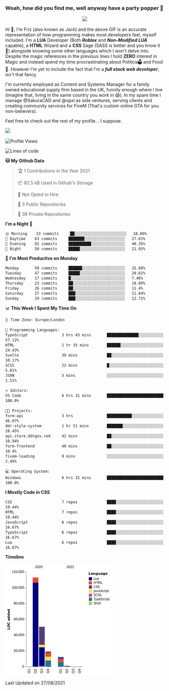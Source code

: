 ### Woah, how did you find me, well anyway have a party popper 🎉

<p align="center">
  <img  src="https://66.media.tumblr.com/d2766024a15e8c140bf20f314664eed2/d1615166bf58615c-d8/s400x600/aabc473a64edc43599d5345fd1e9e792d66ecc48.gifv">
</p>

Hi :wave:, I'm Friz (also known as Jack) and the above GIF is an accurate representation of how programming makes most developers feel, myself included. I'm a **LUA** Developer (Both ***Roblox*** and ***Non-Modified LUA*** capable), a **HTML** Wizard and a **CSS** Sage (SASS is better and you know it :pray:) alongside knowing some other languages which I won't delve into. Despite the magic references in the previous lines I hold **ZERO** interest in Magic and instead spend my time procrastinating about Politics🗳️ and Food🍔. However I'm yet to include the fact that I'm a ***full stack web developer***, isn't that fancy.

I'm currently employed as Content and Systems Manager for a family owned educational supply firm based in the UK, funnily enough where I live (imagine that, living in the same country you work in 😱). In my spare time I manage @SakuraCAD and @opxl as side ventures, serving clients and creating community services for FiveM (That's custom online GTA for you non-believers).

Feel free to check out the rest of my profile... I suppose.

<a href="https://github.com/anuraghazra/github-readme-stats">
  <img  src="https://github-readme-stats.vercel.app/api?username=JackOPXL&count_private=true&show_icons=true&theme=tokyonight" />
</a>



<!--START_SECTION:waka-->
![Profile Views](http://img.shields.io/badge/Profile%20Views-0-blue)

![Lines of code](https://img.shields.io/badge/From%20Hello%20World%20I%27ve%20Written-197612%20lines%20of%20code-blue)

**🐱 My Github Data** 

> 🏆 1 Contributions in the Year 2021
 > 
> 📦 82.5 kB Used in Github's Storage 
 > 
> 🚫 Not Opted to Hire
 > 
> 📜 3 Public Repositories 
 > 
> 🔑 38 Private Repositories  
 > 
**I'm a Night 🦉** 

```text
🌞 Morning    23 commits     ██░░░░░░░░░░░░░░░░░░░░░░░   10.09% 
🌆 Daytime    63 commits     ███████░░░░░░░░░░░░░░░░░░   27.63% 
🌃 Evening    92 commits     ██████████░░░░░░░░░░░░░░░   40.35% 
🌙 Night      50 commits     █████░░░░░░░░░░░░░░░░░░░░   21.93%

```
📅 **I'm Most Productive on Monday** 

```text
Monday       59 commits     ██████░░░░░░░░░░░░░░░░░░░   25.88% 
Tuesday      47 commits     █████░░░░░░░░░░░░░░░░░░░░   20.61% 
Wednesday    17 commits     █░░░░░░░░░░░░░░░░░░░░░░░░   7.46% 
Thursday     23 commits     ██░░░░░░░░░░░░░░░░░░░░░░░   10.09% 
Friday       26 commits     ██░░░░░░░░░░░░░░░░░░░░░░░   11.4% 
Saturday     27 commits     ███░░░░░░░░░░░░░░░░░░░░░░   11.84% 
Sunday       29 commits     ███░░░░░░░░░░░░░░░░░░░░░░   12.72%

```


📊 **This Week I Spent My Time On** 

```text
⌚︎ Time Zone: Europe/London

💬 Programming Languages: 
TypeScript               3 hrs 43 mins       ██████████████░░░░░░░░░░░   57.12% 
HTML                     1 hr 35 mins        ██████░░░░░░░░░░░░░░░░░░░   24.43% 
Svelte                   39 mins             ██░░░░░░░░░░░░░░░░░░░░░░░   10.17% 
SCSS                     22 mins             █░░░░░░░░░░░░░░░░░░░░░░░░   5.81% 
JSON                     5 mins              ░░░░░░░░░░░░░░░░░░░░░░░░░   1.51%

🔥 Editors: 
VS Code                  6 hrs 31 mins       █████████████████████████   100.0%

🐱‍💻 Projects: 
form-api                 3 hrs               ███████████░░░░░░░░░░░░░░   46.07% 
ddr-style-system         1 hr 51 mins        ███████░░░░░░░░░░░░░░░░░░   28.45% 
api.store.ddrgov.red     42 mins             ██░░░░░░░░░░░░░░░░░░░░░░░   10.94% 
form-frontend            40 mins             ██░░░░░░░░░░░░░░░░░░░░░░░   10.4% 
fivem-loading            9 mins              ░░░░░░░░░░░░░░░░░░░░░░░░░   2.49%

💻 Operating System: 
Windows                  6 hrs 31 mins       █████████████████████████   100.0%

```

**I Mostly Code in CSS** 

```text
CSS                      7 repos             ████░░░░░░░░░░░░░░░░░░░░░   19.44% 
HTML                     7 repos             ████░░░░░░░░░░░░░░░░░░░░░   19.44% 
JavaScript               6 repos             ████░░░░░░░░░░░░░░░░░░░░░   16.67% 
TypeScript               6 repos             ████░░░░░░░░░░░░░░░░░░░░░   16.67% 
Lua                      6 repos             ████░░░░░░░░░░░░░░░░░░░░░   16.67%

```


**Timeline**

![Chart not found](https://raw.githubusercontent.com/JackOPXL/JackOPXL/master/charts/bar_graph.png) 


 Last Updated on 27/08/2021
<!--END_SECTION:waka-->


